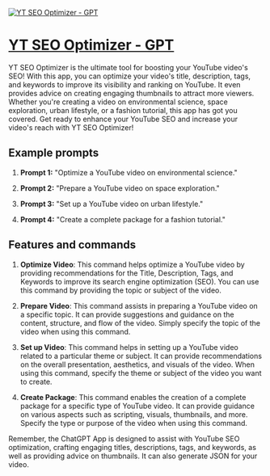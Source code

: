 [![YT SEO Optimizer - GPT](https://files.oaiusercontent.com/file-3uxbSITZFKgnhY5nND2A5pTV?se=2123-10-18T20%3A59%3A36Z&sp=r&sv=2021-08-06&sr=b&rscc=max-age%3D31536000%2C%20immutable&rscd=attachment%3B%20filename%3Dc511a97e-fa0f-4036-b914-d2e60bf9083e.png&sig=nA7uNfJFYJF55l0JUr7s8E4V0X3xbuHmkl/dZe%2By0fs%3D)](https://chat.openai.com/g/g-E8A1Jdjd7-yt-seo-optimizer-gpt)

# [YT SEO Optimizer - GPT](https://chat.openai.com/g/g-E8A1Jdjd7-yt-seo-optimizer-gpt)

YT SEO Optimizer is the ultimate tool for boosting your YouTube video's SEO! With this app, you can optimize your video's title, description, tags, and keywords to improve its visibility and ranking on YouTube. It even provides advice on creating engaging thumbnails to attract more viewers. Whether you're creating a video on environmental science, space exploration, urban lifestyle, or a fashion tutorial, this app has got you covered. Get ready to enhance your YouTube SEO and increase your video's reach with YT SEO Optimizer!

## Example prompts

1. **Prompt 1:** "Optimize a YouTube video on environmental science."

2. **Prompt 2:** "Prepare a YouTube video on space exploration."

3. **Prompt 3:** "Set up a YouTube video on urban lifestyle."

4. **Prompt 4:** "Create a complete package for a fashion tutorial."

## Features and commands

1. **Optimize Video**: This command helps optimize a YouTube video by providing recommendations for the Title, Description, Tags, and Keywords to improve its search engine optimization (SEO). You can use this command by providing the topic or subject of the video.

2. **Prepare Video**: This command assists in preparing a YouTube video on a specific topic. It can provide suggestions and guidance on the content, structure, and flow of the video. Simply specify the topic of the video when using this command.

3. **Set up Video**: This command helps in setting up a YouTube video related to a particular theme or subject. It can provide recommendations on the overall presentation, aesthetics, and visuals of the video. When using this command, specify the theme or subject of the video you want to create.

4. **Create Package**: This command enables the creation of a complete package for a specific type of YouTube video. It can provide guidance on various aspects such as scripting, visuals, thumbnails, and more. Specify the type or purpose of the video when using this command.

Remember, the ChatGPT App is designed to assist with YouTube SEO optimization, crafting engaging titles, descriptions, tags, and keywords, as well as providing advice on thumbnails. It can also generate JSON for your video.